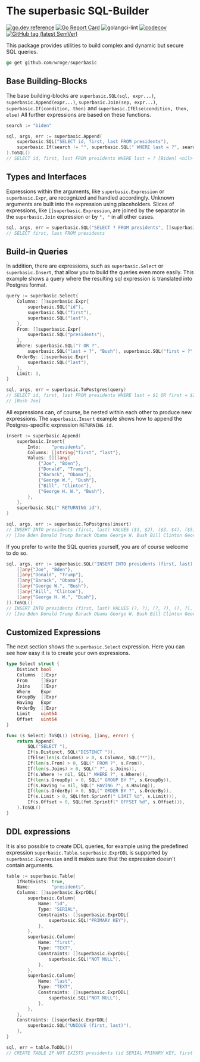 # The superbasic SQL-Builder

[![go.dev reference](https://img.shields.io/badge/go.dev-reference-007d9c?logo=go&logoColor=white)](https://pkg.go.dev/github.com/wroge/superbasic)
[![Go Report Card](https://goreportcard.com/badge/github.com/wroge/superbasic)](https://goreportcard.com/report/github.com/wroge/superbasic)
![golangci-lint](https://github.com/wroge/superbasic/workflows/golangci-lint/badge.svg)
[![codecov](https://codecov.io/gh/wroge/superbasic/branch/main/graph/badge.svg?token=SBSedMOGHR)](https://codecov.io/gh/wroge/superbasic)
[![GitHub tag (latest SemVer)](https://img.shields.io/github/tag/wroge/superbasic.svg?style=social)](https://github.com/wroge/superbasic/tags)

This package provides utilities to build complex and dynamic but secure SQL queries.

```go
go get github.com/wroge/superbasic
```

## Base Building-Blocks

The base building-blocks are
```superbasic.SQL(sql, expr...)```,
```superbasic.Append(expr...)```,
```superbasic.Join(sep, expr...)```,
```superbasic.If(condition, then)``` and
```superbasic.IfElse(condition, then, else)```
All further expressions are based on these functions.

```go
search := "biden"

sql, args, err := superbasic.Append(
	superbasic.SQL("SELECT id, first, last FROM presidents"),
	superbasic.If(search != "", superbasic.SQL(" WHERE last = ?", search)),
).ToSQL()
// SELECT id, first, last FROM presidents WHERE last = ? [Biden] <nil>
```

## Types and Interfaces

Expressions within the arguments, like ```superbasic.Expression``` or ```superbasic.Expr```, are recognized and handled accordingly. Unknown arguments are built into the expression using placeholders. Slices of expressions, like ```[]superbasic.Expression```, are joined by the separator in the ```superbasic.Join``` expression or by ```", "``` in all other cases.

```go 
sql, args, err = superbasic.SQL("SELECT ? FROM presidents", []superbasic.Expression{superbasic.SQL("first"), superbasic.SQL("last")}).ToSQL()
// SELECT first, last FROM presidents
```

## Build-in Queries

In addition, there are expressions, such as ```superbasic.Select``` or ```superbasic.Insert```, that allow you to build the queries even more easily. This example shows a query where the resulting sql expression is translated into Postgres format.

```go
query := superbasic.Select{
	Columns: []superbasic.Expr{
		superbasic.SQL("id"),
		superbasic.SQL("first"),
		superbasic.SQL("last"),
	},
	From: []superbasic.Expr{
		superbasic.SQL("presidents"),
	},
	Where: superbasic.SQL("? OR ?",
		superbasic.SQL("last = ?", "Bush"), superbasic.SQL("first = ?", "Joe")),
	OrderBy: []superbasic.Expr{
		superbasic.SQL("last"),
	},
	Limit: 3,
}

sql, args, err = superbasic.ToPostgres(query)
// SELECT id, first, last FROM presidents WHERE last = $1 OR first = $2 ORDER BY last LIMIT 3
// [Bush Joe]
```

All expressions can, of course, be nested within each other to produce new expressions. 
The ```superbasic.Insert``` example shows how to append the Postgres-specific expression ```RETURNING id```.

```go
insert := superbasic.Append(
	superbasic.Insert{
		Into:    "presidents",
		Columns: []string{"first", "last"},
		Values: [][]any{
			{"Joe", "Bden"},
			{"Donald", "Trump"},
			{"Barack", "Obama"},
			{"George W.", "Bush"},
			{"Bill", "Clinton"},
			{"George H. W.", "Bush"},
		},
	},
	superbasic.SQL(" RETURNING id"),
)

sql, args, err := superbasic.ToPostgres(insert)
// INSERT INTO presidents (first, last) VALUES ($1, $2), ($3, $4), ($5, $6), ($7, $8), ($9, $10), ($11, $12) RETURNING id 
// [Joe Bden Donald Trump Barack Obama George W. Bush Bill Clinton George H. W. Bush]
```

If you prefer to write the SQL queries yourself, you are of course welcome to do so.

```go
sql, args, err := superbasic.SQL("INSERT INTO presidents (first, last) VALUES ? RETURNING id", superbasic.Values(
	[]any{"Joe", "Bden"},
	[]any{"Donald", "Trump"},
	[]any{"Barack", "Obama"},
	[]any{"George W.", "Bush"},
	[]any{"Bill", "Clinton"},
	[]any{"George H. W.", "Bush"},
)).ToSQL()
// INSERT INTO presidents (first, last) VALUES (?, ?), (?, ?), (?, ?), (?, ?), (?, ?), (?, ?) RETURNING id 
// [Joe Bden Donald Trump Barack Obama George W. Bush Bill Clinton George H. W. Bush]
```

## Customized Expressions 

The next section shows the ```superbasic.Select``` expression. Here you can see how easy it is to create your own expressions.

```go
type Select struct {
	Distinct bool
	Columns  []Expr
	From     []Expr
	Joins    []Expr
	Where    Expr
	GroupBy  []Expr
	Having   Expr
	OrderBy  []Expr
	Limit    uint64
	Offset   uint64
}

func (s Select) ToSQL() (string, []any, error) {
	return Append(
		SQL("SELECT "),
		If(s.Distinct, SQL("DISTINCT ")),
		IfElse(len(s.Columns) > 0, s.Columns, SQL("*")),
		If(len(s.From) > 0, SQL(" FROM ?", s.From)),
		If(len(s.Joins) > 0, SQL(" ?", s.Joins)),
		If(s.Where != nil, SQL(" WHERE ?", s.Where)),
		If(len(s.GroupBy) > 0, SQL(" GROUP BY ?", s.GroupBy)),
		If(s.Having != nil, SQL(" HAVING ?", s.Having)),
		If(len(s.OrderBy) > 0, SQL(" ORDER BY ?", s.OrderBy)),
		If(s.Limit > 0, SQL(fmt.Sprintf(" LIMIT %d", s.Limit))),
		If(s.Offset > 0, SQL(fmt.Sprintf(" OFFSET %d", s.Offset))),
	).ToSQL()
}
```

## DDL expressions

It is also possible to create DDL queries, for example using the predefined expression ```superbasic.Table```.
```superbasic.ExprDDL``` is supported by ```superbasic.Expression``` and it makes sure that the expression doesn't contain arguments.

```go
table := superbasic.Table{
	IfNotExists: true,
	Name:        "presidents",
	Columns: []superbasic.ExprDDL{
		superbasic.Column{
			Name: "id",
			Type: "SERIAL",
			Constraints: []superbasic.ExprDDL{
				superbasic.SQL("PRIMARY KEY"),
			},
		},
		superbasic.Column{
			Name: "first",
			Type: "TEXT",
			Constraints: []superbasic.ExprDDL{
				superbasic.SQL("NOT NULL"),
			},
		},
		superbasic.Column{
			Name: "last",
			Type: "TEXT",
			Constraints: []superbasic.ExprDDL{
				superbasic.SQL("NOT NULL"),
			},
		},
	},
	Constraints: []superbasic.ExprDDL{
		superbasic.SQL("UNIQUE (first, last)"),
	},
}

sql, err = table.ToDDL())
// CREATE TABLE IF NOT EXISTS presidents (id SERIAL PRIMARY KEY, first TEXT NOT NULL, last TEXT NOT NULL, UNIQUE (first, last))
```